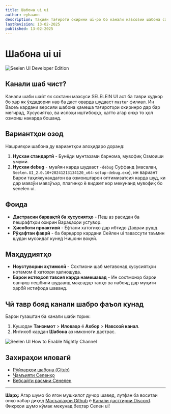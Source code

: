 ```yaml
---
title: Шабона ui ui
author: eyhaann
description: Таҳияи тағироти охирини ui-ро бо канали навсозии шабона санҷед!
lastRevision: 13-02-2025
published: 13-02-2025
---
```


# Шабона ui ui

![Seelen UI Developer Edition](https://github.com/user-attachments/assets/76634b49-7b09-4ef2-9643-e93542309f5d)

## Канали шаб чист?

Канали шаби шайт як сохтани махсуси SELELEIN UI аст ба таври худкор бо ҳар як
ӯҳдадории нав ба даст оварда шудааст `master` филиал. Ин Васеъ кардани версияи
шабона ҳамеша тағиротҳои охиринро дар бар мегирад, Хусусиятҳо, ва ислоҳи
иштибоҳҳо, ҳатто агар онҳо то ҳол озмоиш накарда бошанд.

## Вариантҳои озод

Нашрияҳои шабона ду вариантҳои алоҳидаро доранд:

1. **Нусхаи стандартӣ** - Бунёди мунтазами барнома, мувофиқ Озмоиши умумӣ.
2. **Нусхаи debug** - муайян карда шудааст `-debug` Суффанд (масалан,
   `Seelen.UI_2.0.10+20241213134120_x64-setup-debug.exe`), ин вариант Барои
   таҳиякунандагон ва озмоишгарон оптимизатсия карда шуд, ки дар мавзӯи
   мавзӯъҳо, плагинҳо ё виджет кор мекунанд мувофиқ бо senelen ui.

## Фоида

- **Дастрасии барвақтӣ ба хусусиятҳо** - Пеш аз расидан ба пешрафтҳои охирин
  Варақаҳои устувор.
- **Ҳисоботи проактивӣ** - Ёфтани хатогиҳо дар ибтидо Давраи рушд.
- **Рӯҳафтаи фаврӣ** - ба барқарор кардани Сейлен ui тавассути таъмин шудан
  мусоидат кунед Нишони воқеӣ.

## Маҳдудиятҳо

- **Ноустувории эҳтимолӣ** - Сохтмони шаб метавонад хусусиятҳои нотамом ё
  хатоҳои ҳалношуда.
- **Барои истеҳсол тавсия карда намешавад** - Ин сохтмонҳо барои санҷиш пешбинӣ
  шудаанд мақсадҳо танҳо ва набояд дар муҳити ҳарбӣ истифода шаванд.

## Чӣ тавр бояд канали шабро фаъол кунад

Барои гузаштан ба канали шаби торик:

1. Кушодан **Танзимот** > **Иловаҳо** ё **Ахбор** > **Навсозӣ канал**.
2. Интихоб кардан **Шабона** аз имконоти дастрас.

![Seelen UI How to Enable Nightly Channel](https://github.com/user-attachments/assets/ae88aeac-98cc-4424-a9e7-fb59740b694e)

## Захираҳои иловагӣ

- [Рӯйхарҳои шабона (Gitub)](https://github.com/eythaann/Seelen-UI/releases/tag/nightly)
- [Ҷамъияти Селенҳо](https://discord.gg/ABfASx5ZAJ)
- [Вебсайти расмии Сенелен](https://seelen.io)

---

**Шарҳ:** Агар шумо бо ягон мушкилот дучор шавед, лутфан ба воситаи онҳо хабар
диҳед [Масъалаҳои Github](https://github.com/eythaann/Seelen-UI/issues) ё
[Канали дастгирии Discord](https://discord.gg/ABfASx5ZAJ). Фикрҳои шумо кӯмак
мекунад беҳтар Селен ui!
